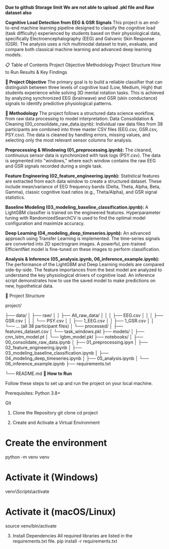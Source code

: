 **Due to github Storage limit We are not able to upload .pkl file and Raw dataset also**

**Cognitive Load Detection from EEG & GSR Signals**
This project is an end-to-end machine learning pipeline designed to classify the cognitive load (task difficulty) experienced by students based on their physiological data, specifically Electroencephalography (EEG) and Galvanic Skin Response (GSR). The analysis uses a rich multimodal dataset to train, evaluate, and compare both classical machine learning and advanced deep learning models.

📋 Table of Contents
Project Objective
Methodology
Project Structure
How to Run
Results & Key Findings

**🎯 Project Objective**
The primary goal is to build a reliable classifier that can distinguish between three levels of cognitive load (Low, Medium, High) that students experience while solving 3D mental rotation tasks. This is achieved by analyzing synchronized EEG (brainwave) and GSR (skin conductance) signals to identify predictive physiological patterns.

**🔬 Methodology**
The project follows a structured data science workflow, from raw data processing to model interpretation:
Data Consolidation & Cleaning (00_consolidate_raw_data.ipynb):
Individual raw data files from 38 participants are combined into three master CSV files (EEG.csv, GSR.csv, PSY.csv).
The data is cleaned by handling errors, missing values, and selecting only the most relevant sensor columns for analysis.

**Preprocessing & Windowing (01_preprocessing.ipynb):**
The cleaned, continuous sensor data is synchronized with task logs (PSY.csv).
The data is segmented into "windows," where each window contains the raw EEG and GSR signals recorded during a single task.

**Feature Engineering (02_feature_engineering.ipynb):**
Statistical features are extracted from each data window to create a structured dataset. These include mean/variance of EEG frequency bands (Delta, Theta, Alpha, Beta, Gamma), classic cognitive load ratios (e.g., Theta/Alpha), and GSR signal statistics.

**Baseline Modeling (03_modeling_baseline_classification.ipynb):**
A LightGBM classifier is trained on the engineered features.
Hyperparameter tuning with RandomizedSearchCV is used to find the optimal model configuration and maximize accuracy.

**Deep Learning (04_modeling_deep_timeseries.ipynb):**
An advanced approach using Transfer Learning is implemented.
The time-series signals are converted into 2D spectrogram images.
A powerful, pre-trained EfficientNet model is fine-tuned on these images to perform classification.

**Analysis & Inference (05_analysis.ipynb, 06_inference_example.ipynb):**
The performance of the LightGBM and Deep Learning models are compared side-by-side.
The feature importances from the best model are analyzed to understand the key physiological drivers of cognitive load.
An inference script demonstrates how to use the saved model to make predictions on new, hypothetical data.

📂 Project Structure

project/

├── data/
│   ├── raw/
│   │   ├── All_raw_data/
│   │   │   ├── EEG.csv
│   │   │   ├── GSR.csv
│   │   │   └── PSY.csv
│   │   ├── 1_EEG.csv
│   │   ├── 1_GSR.csv
│   │   └── ... (all 38 participant files)
│   └── processed/
│       ├── features_dataset.csv
│       └── task_windows.pkl
├── models/
│   ├── cnn_lstm_model.pt
│   └── lgbm_model.pkl
├── notebooks/
│   ├── 00_consolidate_raw_data.ipynb
│   ├── 01_preprocessing.ipyn
│   ├── 02_feature_engineering.ipynb
│   ├── 03_modeling_baseline_classification.ipynb
│   ├── 04_modeling_deep_timeseries.ipynb
│   ├── 05_analysis.ipynb
│   └── 06_inference_example.ipynb
├── requirements.txt

└── README.md
**🚀 How to Run**

Follow these steps to set up and run the project on your local machine.

Prerequisites:
Python 3.8+

Git
1. Clone the Repository
git clone <your-repository-url>
cd project

2. Create and Activate a Virtual Environment
# Create the environment
python -m venv venv
# Activate it (Windows)
venv\Scripts\activate
# Activate it (macOS/Linux)
source venv/bin/activate

3. Install Dependencies
All required libraries are listed in the requirements.txt file.
pip install -r requirements.txt



